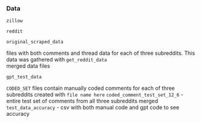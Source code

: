 ### Data

`zillow`

`reddit`

`original_scraped_data`

files with both comments and thread data for each of three subreddits. This data was gathered with  `get_reddit_data`  
merged data files 


`gpt_test_data`

`CODED_SET` files contain manually coded comments for each of three subreddits created with `file name here` 
`coded_comment_test_set_12_6` - entire test set of comments from all three subreddits merged
`test_data_accuracy` - csv with both manual code and gpt code to see accuracy